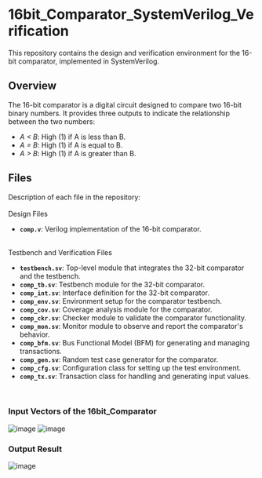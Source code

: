 # 16bit_Comparator_SystemVerilog_Verification

This repository contains the design and verification environment for the 16-bit comparator, implemented in SystemVerilog.

## Overview

The 16-bit comparator is a digital circuit designed to compare two 16-bit binary numbers. It provides three outputs to indicate the relationship between the two numbers:

- *A < B*: High (1) if A is less than B.
- *A = B*: High (1) if A is equal to B.
- *A > B*: High (1) if A is greater than B.


## Files

Description of each file in the repository:
<br>
<br>
Design Files
<br>
- **`comp.v`**: Verilog implementation of the 16-bit comparator.
<br>
Testbench and Verification Files
<br>

- **`testbench.sv`**: Top-level module that integrates the 32-bit comparator and the testbench.<br>
- **`comp_tb.sv`**: Testbench module for the 32-bit comparator.<br>
- **`comp_int.sv`**: Interface definition for the 32-bit comparator.<br>
- **`comp_env.sv`**: Environment setup for the comparator testbench.<br>
- **`comp_cov.sv`**: Coverage analysis module for the comparator.<br>
- **`comp_ckr.sv`**: Checker module to validate the comparator functionality.<br>
- **`comp_mon.sv`**: Monitor module to observe and report the comparator's behavior.<br>
- **`comp_bfm.sv`**: Bus Functional Model (BFM) for generating and managing transactions.<br>
- **`comp_gen.sv`**: Random test case generator for the comparator.<br>
- **`comp_cfg.sv`**: Configuration class for setting up the test environment.<br>
- **`comp_tx.sv`**: Transaction class for handling and generating input values.<br>

<br>



### Input Vectors of the 16bit_Comparator
![image](https://github.com/user-attachments/assets/7bc5aea5-9639-4ff9-a6f4-f91d0bfdff0c)
![image](https://github.com/user-attachments/assets/aeda4196-d869-426f-a31e-8296ef01906c)


### Output Result
![image](https://github.com/user-attachments/assets/310ceb36-9f7d-486f-880f-616086b7bd6e)



